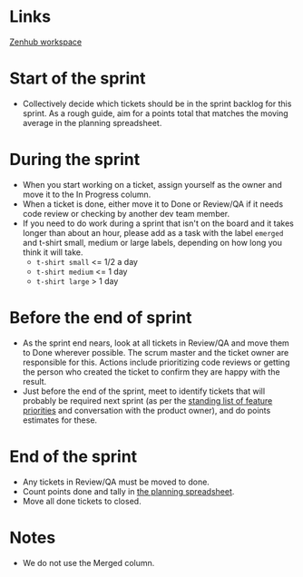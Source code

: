 # Links
[Zenhub workspace](https://app.zenhub.com/workspaces/ingest-dev-5cfe1cb26482e537cf35e8d1)

# Start of the sprint
* Collectively decide which tickets should be in the sprint backlog for this sprint. As a rough guide, aim for a points total that matches the moving average in the planning spreadsheet.

# During the sprint
* When you start working on a ticket, assign yourself as the owner and move it to the In Progress column.
* When a ticket is done, either move it to Done or Review/QA if it needs code review or checking by another dev team member.
* If you need to do work during a sprint that isn't on the board and it takes longer than about an hour, please add as a task with the label `emerged` and t-shirt small, medium or large labels, depending on how long you think it will take.
  * `t-shirt small` <= 1/2 a day
  * `t-shirt medium` <= 1 day
  * `t-shirt large` > 1 day

# Before the end of sprint
* As the sprint end nears, look at all tickets in Review/QA and move them to Done wherever possible. The scrum master and the ticket owner are responsible for this. Actions include prioritizing code reviews or getting the person who created the ticket to confirm they are happy with the result.
* Just before the end of the sprint, meet to identify tickets that will probably be required next sprint (as per the [standing list of feature priorities](https://docs.google.com/document/d/1bYrRUz5TCENrWxOlhVsULJZiyIyQIUAbT6qwPBuUG10/edit) and conversation with the product owner), and do points estimates for these.

# End of the sprint
* Any tickets in Review/QA must be moved to done.
* Count points done and tally in [the planning spreadsheet](https://docs.google.com/spreadsheets/d/1L5oRSWaKiPDWFgaHy-3r5IBpEOGZo0KZkdbaYgTpIAA/edit#gid=1661053301).
* Move all done tickets to closed.

# Notes
* We do not use the Merged column.